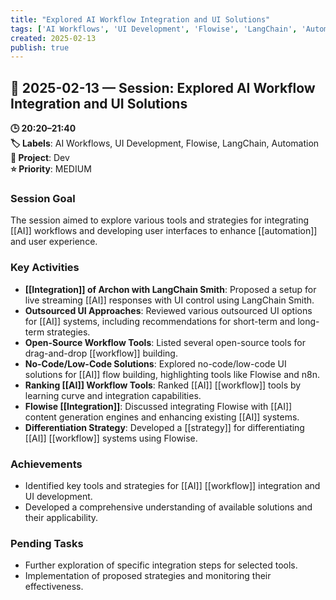 ```yaml
---
title: "Explored AI Workflow Integration and UI Solutions"
tags: ['AI Workflows', 'UI Development', 'Flowise', 'LangChain', 'Automation']
created: 2025-02-13
publish: true
---
```


## 📅 2025-02-13 — Session: Explored AI Workflow Integration and UI Solutions

**🕒 20:20–21:40**  
**🏷️ Labels**: AI Workflows, UI Development, Flowise, LangChain, Automation  
**📂 Project**: Dev  
**⭐ Priority**: MEDIUM  


### Session Goal
The session aimed to explore various tools and strategies for integrating [[AI]] workflows and developing user interfaces to enhance [[automation]] and user experience.

### Key Activities
- **[[Integration]] of Archon with LangChain Smith**: Proposed a setup for live streaming [[AI]] responses with UI control using LangChain Smith.
- **Outsourced UI Approaches**: Reviewed various outsourced UI options for [[AI]] systems, including recommendations for short-term and long-term strategies.
- **Open-Source Workflow Tools**: Listed several open-source tools for drag-and-drop [[workflow]] building.
- **No-Code/Low-Code Solutions**: Explored no-code/low-code UI solutions for [[AI]] flow building, highlighting tools like Flowise and n8n.
- **Ranking [[AI]] Workflow Tools**: Ranked [[AI]] [[workflow]] tools by learning curve and integration capabilities.
- **Flowise [[Integration]]**: Discussed integrating Flowise with [[AI]] content generation engines and enhancing existing [[AI]] systems.
- **Differentiation Strategy**: Developed a [[strategy]] for differentiating [[AI]] [[workflow]] systems using Flowise.

### Achievements
- Identified key tools and strategies for [[AI]] [[workflow]] integration and UI development.
- Developed a comprehensive understanding of available solutions and their applicability.

### Pending Tasks
- Further exploration of specific integration steps for selected tools.
- Implementation of proposed strategies and monitoring their effectiveness.
